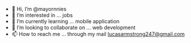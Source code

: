 - 👋 Hi, I’m @mayornnies
- 👀 I’m interested in ... jobs
- 🌱 I’m currently learning ... mobile application
- 💞️ I’m looking to collaborate on ... web development
- 📫 How to reach me ... through my mail lucasarmstrong247@gmail.com

<!---
mayornnies/mayornnies is a ✨ special ✨ repository because its `README.md` (this file) appears on your GitHub profile.
You can click the Preview link to take a look at your changes.
--->
